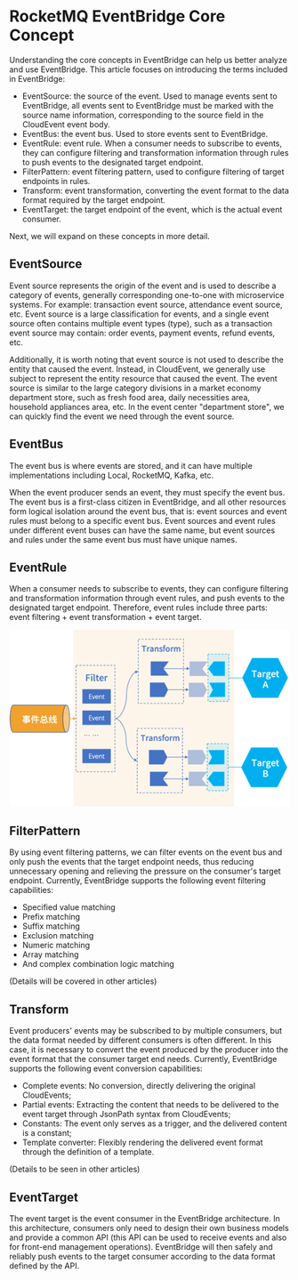 # RocketMQ EventBridge Core Concept

Understanding the core concepts in EventBridge can help us better analyze and use EventBridge. This article focuses on introducing the terms included in EventBridge:

- EventSource: the source of the event. Used to manage events sent to EventBridge, all events sent to EventBridge must be marked with the source name information, corresponding to the source field in the CloudEvent event body.
- EventBus: the event bus. Used to store events sent to EventBridge.
- EventRule: event rule. When a consumer needs to subscribe to events, they can configure filtering and transformation information through rules to push events to the designated target endpoint.
- FilterPattern: event filtering pattern, used to configure filtering of target endpoints in rules.
- Transform: event transformation, converting the event format to the data format required by the target endpoint.
- EventTarget: the target endpoint of the event, which is the actual event consumer.

Next, we will expand on these concepts in more detail.

## EventSource

Event source represents the origin of the event and is used to describe a category of events, generally corresponding one-to-one with microservice systems. For example: transaction event source, attendance event source, etc. Event source is a large classification for events, and a single event source often contains multiple event types (type), such as a transaction event source may contain: order events, payment events, refund events, etc.

Additionally, it is worth noting that event source is not used to describe the entity that caused the event. Instead, in CloudEvent, we generally use subject to represent the entity resource that caused the event. The event source is similar to the large category divisions in a market economy department store, such as fresh food area, daily necessities area, household appliances area, etc. In the event center "department store", we can quickly find the event we need through the event source.

## EventBus

The event bus is where events are stored, and it can have multiple implementations including Local, RocketMQ, Kafka, etc.

When the event producer sends an event, they must specify the event bus. The event bus is a first-class citizen in EventBridge, and all other resources form logical isolation around the event bus, that is: event sources and event rules must belong to a specific event bus. Event sources and event rules under different event buses can have the same name, but event sources and rules under the same event bus must have unique names.

## EventRule

When a consumer needs to subscribe to events, they can configure filtering and transformation information through event rules, and push events to the designated target endpoint. Therefore, event rules include three parts: event filtering + event transformation + event target.

![img_1.png](../picture/07eventbridge/EventRule.png)

## FilterPattern

By using event filtering patterns, we can filter events on the event bus and only push the events that the target endpoint needs, thus reducing unnecessary opening and relieving the pressure on the consumer's target endpoint. Currently, EventBridge supports the following event filtering capabilities:

* Specified value matching
* Prefix matching
* Suffix matching
* Exclusion matching
* Numeric matching
* Array matching
* And complex combination logic matching

(Details will be covered in other articles)

## Transform

Event producers' events may be subscribed to by multiple consumers, but the data format needed by different consumers is often different. In this case, it is necessary to convert the event produced by the producer into the event format that the consumer target end needs. Currently, EventBridge supports the following event conversion capabilities:

* Complete events: No conversion, directly delivering the original CloudEvents;
* Partial events: Extracting the content that needs to be delivered to the event target through JsonPath syntax from CloudEvents;
* Constants: The event only serves as a trigger, and the delivered content is a constant;
* Template converter: Flexibly rendering the delivered event format through the definition of a template.

(Details to be seen in other articles)

## EventTarget

The event target is the event consumer in the EventBridge architecture. In this architecture, consumers only need to design their own business models and provide a common API (this API can be used to receive events and also for front-end management operations). EventBridge will then safely and reliably push events to the target consumer according to the data format defined by the API.
